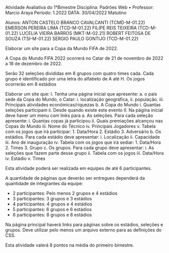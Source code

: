 Atividade Avaliativa do 1°Bimestre
Disciplina: Padrões Web • Professor: Marcio Araya
Período: 1.2022     DATA:   30/04/2022  Matutino

Alunos: ANTON CASTELO BRANCO CAVALCANTI (TCMD-M-01.22)
        EMERSON PEREIRA LIMA (TCD-M-01.22)
        FILIPE REIS TEIXEIRA (TCD-M-01.22)
        LUCELIA VIEIRA BARROS (MKT-M-02.21)
        ROBERT FEITOSA DE SOUZA (TSI-M-01.22)
        SERGIO PAULO GONTIJO (TCD-M-01.22)

Elaborar um site para a Copa da Mundo FIFA de 2022.


A Copa do Mundo FIFA 2022 ocorrerá no Catar de 21 de novembro de 2022 a 18 de dezembro de 2022.

Serão 32 seleções divididas em 8 grupos com quatro times cada.
Cada grupo é identificado por uma letra do alfabeto de A até H.
Os jogos ocorrerão em 8 estádios

Elaborar um site que:
I.	Tenha uma página inicial que apresente:
	a.	 o país sede da Copa do Mundo, o Catar: 
		i.	localização geográfica, 
		ii.	população.
		iii.	Principais atividades econômicas/riquezas
	b.	A Copa do Mundo
		i.	Quantas seleções participam
		ii.	Desde quando existe este evento
II.	Na página inicial deve haver um menu com links para 
	a.	As seleções. Para cada seleção apresente:
		i.	Quantas copas já participou
		ii.	Quais premiações alcançou nas Copas do Mundo
		iii.	Nome do Técnico
		iv.	Principais Jogadores
		v.	Tabela com os jogos que irá participar:
			1.	Data/Hora
			2.	Estádio
			3.	Adversário
	b.	Os estádios. Para cada estádio deve apresentar:
		i.	Localização
		ii.	Capacidade
		iii.	Ano de inauguração
		iv.	Tabela com os jogos que irá sediar:
			1.	Data/Hora
			2.	Times
			3.	Grupo
	c.	Os grupos. Para cada grupo deve apresentar:
		i.	As seleções que fazem parte desse grupo
		ii.	Tabela com os jogos
		iii. Data/Hora
		iv.	Estádio
		v.	Times

Esta atividade poderá ser realizada em equipes de até 6 participantes.

A quantidade de páginas que deverão ser entregues dependerá da quantidade de integrantes da equipe:
- 2 participantes: Pelo menos 2 grupos e 4 estádios
- 3 participantes: 3 grupos e 3 estádios
- 4 participantes: 4 grupos e 4 estádios
- 5 participantes: 6 grupos e 6 estádios
- 6 participantes: 8 grupos e 8 estádios

Na página principal haverá links para páginas sobre os estádios, seleções e grupos.
Deve utilizar pelo menos um arquivo externo para as definições do CSS.

Esta atividade valerá 8 pontos na média do primeiro bimestre.